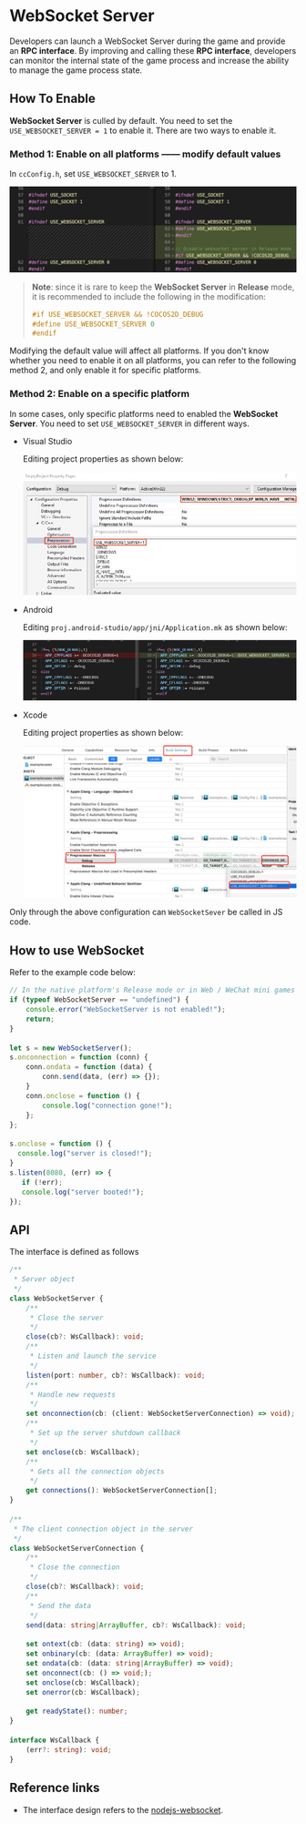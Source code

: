 # WebSocket Server

Developers can launch a WebSocket Server during the game and provide an **RPC interface**. By improving and calling these **RPC interface**, developers can monitor the internal state of the game process and increase the ability to manage the game process state.

## How To Enable

**WebSocket Server** is culled by default. You need to set the `USE_WEBSOCKET_SERVER = 1` to enable it. There are two ways to enable it.

### Method 1: Enable on all platforms —— modify default values

In `ccConfig.h`, set `USE_WEBSOCKET_SERVER` to 1.

![edit-ccconfig](./websocket-server/edit-ccConfig-h2.png)

> **Note**: since it is rare to keep the **WebSocket Server** in **Release** mode, it is recommended to include the following in the modification:
>
> ```c++
> #if USE_WEBSOCKET_SERVER && !COCOS2D_DEBUG
> #define USE_WEBSOCKET_SERVER 0
> #endif
> ```

Modifying the default value will affect all platforms. If you don't know whether you need to enable it on all platforms, you can refer to the following method 2, and only enable it for specific platforms.

### Method 2: Enable on a specific platform

In some cases, only specific platforms need to enabled the **WebSocket Server**. You need to set `USE_WEBSOCKET_SERVER` in different ways.

- Visual Studio

  Editing project properties as shown below:

  ![edit vs](./websocket-server/edit-vs-origin.jpg)

- Android

  Editing `proj.android-studio/app/jni/Application.mk` as shown below:

  ![edit-application-mk](./websocket-server/edit-application-mk2.png)

- Xcode

  Editing project properties as shown below:

  ![edit-xcode](./websocket-server/edit-xcode-property.jpg)

Only through the above configuration can `WebSocketSever` be called in JS code.

## How to use WebSocket

Refer to the example code below:

```js
// In the native platform's Release mode or in Web / WeChat mini games and other platforms, WebSocketServer may not be defined
if (typeof WebSocketServer == "undefined") {
    console.error("WebSocketServer is not enabled!");
    return;
}

let s = new WebSocketServer();
s.onconnection = function (conn) {
    conn.ondata = function (data) {
        conn.send(data, (err) => {});
    }
    conn.onclose = function () {
        console.log("connection gone!");
    };
};

s.onclose = function () {
  console.log("server is closed!");
}
s.listen(8080, (err) => {
   if (!err);
   console.log("server booted!");
});
```

## API

The interface is defined as follows

```typescript
/**
 * Server object
 */
class WebSocketServer {
    /**
     * Close the server
     */
    close(cb?: WsCallback): void;
    /**
     * Listen and launch the service
     */
    listen(port: number, cb?: WsCallback): void;
    /**
     * Handle new requests
     */
    set onconnection(cb: (client: WebSocketServerConnection) => void);
    /**
     * Set up the server shutdown callback
     */
    set onclose(cb: WsCallback);
    /**
     * Gets all the connection objects
     */
    get connections(): WebSocketServerConnection[];
}

/**
 * The client connection object in the server
 */
class WebSocketServerConnection {
    /**
     * Close the connection
     */
    close(cb?: WsCallback): void;
    /**
     * Send the data
     */
    send(data: string|ArrayBuffer, cb?: WsCallback): void;

    set ontext(cb: (data: string) => void);
    set onbinary(cb: (data: ArrayBuffer) => void);
    set ondata(cb: (data: string|ArrayBuffer) => void);
    set onconnect(cb: () => void;);
    set onclose(cb: WsCallback);
    set onerror(cb: WsCallback);

    get readyState(): number;
}

interface WsCallback {
    (err?: string): void;
} 
```

## Reference links

- The interface design refers to the [nodejs-websocket](https://www.npmjs.com/package/nodejs-websocket#server).
